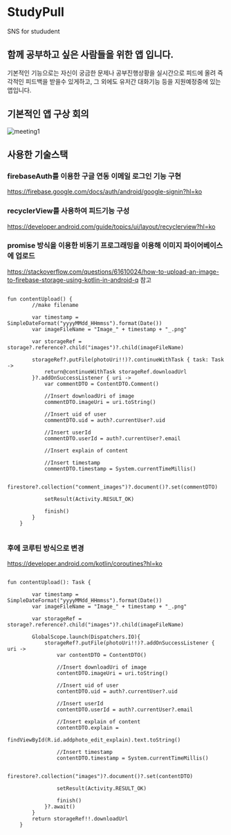# StudyPull
SNS for stududent
## 함께 공부하고 싶은 사람들을 위한 앱 입니다.
기본적인 기능으로는 자신이 궁금한 문제나 공부진행상황을 실시간으로 피드에 올려 즉각적인 피드백을 받을수 있게하고, 그 외에도 유저간 대화기능 등을 지원예정중에 있는 앱입니다.
## 기본적인 앱 구상 회의
![meeting1](https://user-images.githubusercontent.com/99385873/178091513-ae76d01f-c75d-4e05-942c-8b907a3003d8.png)
## 사용한 기술스택
### firebaseAuth를 이용한 구글 연동 이메일 로그인 기능 구현
https://firebase.google.com/docs/auth/android/google-signin?hl=ko
### recyclerView를 사용하여 피드기능 구성
https://developer.android.com/guide/topics/ui/layout/recyclerview?hl=ko
### promise 방식을 이용한 비동기 프로그래밍을 이용해 이미지 파이어베이스에 업로드
https://stackoverflow.com/questions/61610024/how-to-upload-an-image-to-firebase-storage-using-kotlin-in-android-q 참고
<pre><code>
fun contentUpload() {
        //make filename

        var timestamp = SimpleDateFormat("yyyyMMdd_HHmmss").format(Date())
        var imageFileName = "Image_" + timestamp + "_.png"

        var storageRef = storage?.reference?.child("images")?.child(imageFileName)

        storageRef?.putFile(photoUri!!)?.continueWithTask { task: Task<UploadTask.TaskSnapshot> ->
            return@continueWithTask storageRef.downloadUrl
        }?.addOnSuccessListener { uri ->
            var commentDTO = ContentDTO.Comment()

            //Insert downloadUri of image
            commentDTO.imageUri = uri.toString()

            //Insert uid of user
            commentDTO.uid = auth?.currentUser?.uid

            //Insert userId
            commentDTO.userId = auth?.currentUser?.email

            //Insert explain of content

            //Insert timestamp
            commentDTO.timestamp = System.currentTimeMillis()

            firestore?.collection("comment_images")?.document()?.set(commentDTO)

            setResult(Activity.RESULT_OK)

            finish()
        }
    }
    </code></pre>

### 후에 코루틴 방식으로 변경
https://developer.android.com/kotlin/coroutines?hl=ko

<pre><code>	
fun contentUpload(): Task<Uri> {

        var timestamp = SimpleDateFormat("yyyyMMdd_HHmmss").format(Date())
        var imageFileName = "Image_" + timestamp + "_.png"

        var storageRef = storage?.reference?.child("images")?.child(imageFileName)

        GlobalScope.launch(Dispatchers.IO){
            storageRef?.putFile(photoUri!!)?.addOnSuccessListener { uri ->
                var contentDTO = ContentDTO()

                //Insert downloadUri of image
                contentDTO.imageUri = uri.toString()

                //Insert uid of user
                contentDTO.uid = auth?.currentUser?.uid

                //Insert userId
                contentDTO.userId = auth?.currentUser?.email

                //Insert explain of content
                contentDTO.explain =
                    findViewById<EditText>(R.id.addphoto_edit_explain).text.toString()

                //Insert timestamp
                contentDTO.timestamp = System.currentTimeMillis()

                firestore?.collection("images")?.document()?.set(contentDTO)

                setResult(Activity.RESULT_OK)

                finish()
            }?.await()
        }
        return storageRef!!.downloadUrl
    }
    </code></pre>
